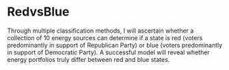 # RedvsBlue
Through multiple classification methods, I will ascertain whether a collection of 10 energy sources 
can determine if a state is red (voters predominantly in support of Republican Party) or blue 
(voters predominantly in support of Democratic Party). A successful model will reveal whether energy 
portfolios truly differ between red and blue states. 
